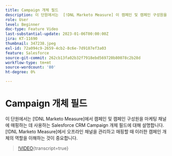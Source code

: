 ```yaml
---
title: Campaign 개체 필드
description: 이 단원에서는  [!DNL Marketo Measure] 이 캠페인 및 캠페인 구성원을 마케팅 채널에 매핑하는 데 사용하는 Salesforce CRM Campaign 개체 필드를 다룹니다.  [!DNL Marketo Measure]에서 오프라인 채널을 관리하고 매핑할 때 이러한 캠페인 개체의 역할을 이해하는 것이 중요합니다.
role: User
level: Beginner
doc-type: Feature Video
last-substantial-update: 2023-01-06T00:00:00Z
jira: KT-11690
thumbnail: 347238.jpeg
exl-id: 72a094c9-2659-4cb2-8c6e-7d9187ef3a03
feature: Salesforce
source-git-commit: 262cb13fa02b32f7918ebd569720b80078c2b28d
workflow-type: tm+mt
source-wordcount: '80'
ht-degree: 0%

---
```


# Campaign 개체 필드

이 단원에서는 [!DNL Marketo Measure]에서 캠페인 및 캠페인 구성원을 마케팅 채널에 매핑하는 데 사용하는 Salesforce CRM Campaign 개체 필드에 대해 설명합니다. [!DNL Marketo Measure]에서 오프라인 채널을 관리하고 매핑할 때 이러한 캠페인 개체의 역할을 이해하는 것이 중요합니다.

>[!VIDEO](https://video.tv.adobe.com/v/347238/?learn=on){transcript=true}
